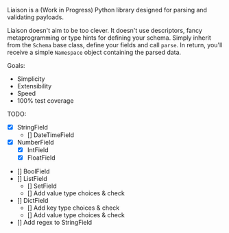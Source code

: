 Liaison is a (Work in Progress) Python library designed for parsing and validating payloads.

Liaison doesn't aim to be too clever. It doesn't use descriptors, fancy metaprogramming or type hints for defining 
your schema. Simply inherit from the `Schema` base class, define your fields and call `parse`. In return, you'll 
receive a simple `Namespace` object containing the parsed data.

Goals:

- Simplicity
- Extensibility
- Speed
- 100% test coverage

TODO:

- [x] StringField
  - [] DateTimeField
- [x] NumberField
  - [x] IntField
  - [x] FloatField
- [] BoolField
- [] ListField
  - [] SetField
  - [] Add value type choices & check
- [] DictField
  - [] Add key type choices & check
  - [] Add value type choices & check
- [] Add regex to StringField

